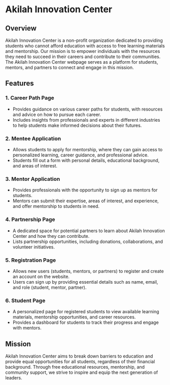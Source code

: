 # Akilah Innovation Center

## Overview
Akilah Innovation Center is a non-profit organization dedicated to providing students who cannot afford education with access to free learning materials and mentorship. Our mission is to empower individuals with the resources they need to succeed in their careers and contribute to their communities. The Akilah Innovation Center webpage serves as a platform for students, mentors, and partners to connect and engage in this mission.

## Features

### 1. Career Path Page
- Provides guidance on various career paths for students, with resources and advice on how to pursue each career.
- Includes insights from professionals and experts in different industries to help students make informed decisions about their futures.

### 2. Mentee Application
- Allows students to apply for mentorship, where they can gain access to personalized learning, career guidance, and professional advice.
- Students fill out a form with personal details, educational background, and areas of interest.

### 3. Mentor Application
- Provides professionals with the opportunity to sign up as mentors for students.
- Mentors can submit their expertise, areas of interest, and experience, and offer mentorship to students in need.

### 4. Partnership Page
- A dedicated space for potential partners to learn about Akilah Innovation Center and how they can contribute.
- Lists partnership opportunities, including donations, collaborations, and volunteer initiatives.

### 5. Registration Page
- Allows new users (students, mentors, or partners) to register and create an account on the website.
- Users can sign up by providing essential details such as name, email, and role (student, mentor, partner).

### 6. Student Page
- A personalized page for registered students to view available learning materials, mentorship opportunities, and career resources.
- Provides a dashboard for students to track their progress and engage with mentors.

## Mission
Akilah Innovation Center aims to break down barriers to education and provide equal opportunities for all students, regardless of their financial background. Through free educational resources, mentorship, and community support, we strive to inspire and equip the next generation of leaders.


